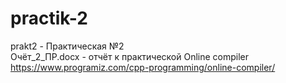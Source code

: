 # practik-2</br>
 prakt2 - Практическая №2</br>
 Очёт_2_ПР.docx - отчёт к практической
Online compiler 
https://www.programiz.com/cpp-programming/online-compiler/
